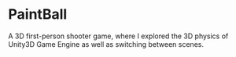# PaintBall
A 3D first-person shooter game, where I explored the 3D physics of Unity3D Game Engine as well as switching between scenes.
